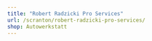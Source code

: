 ```yaml
---
title: "Robert Radzicki Pro Services"
url: /scranton/robert-radzicki-pro-services/
shop: Autowerkstatt
---
```

